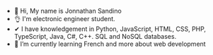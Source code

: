 - 👋 Hi, My name is Jonnathan Sandino
- 👌 I'm electronic engineer student.
- ✔ I have knowledgement in Python, JavaScript, HTML, CSS, PHP, TypeScript, Java, C#, C++. SQL and NoSQL databases.
- 🌱 I’m currently learning French and more about web development
